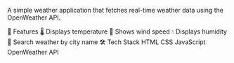 A simple weather application that fetches real-time weather data using the OpenWeather API.

🚀 Features
🌡️ Displays temperature
💨 Shows wind speed
💧 Displays humidity
📍 Search weather by city name
🛠️ Tech Stack
HTML
CSS
JavaScript
OpenWeather API
